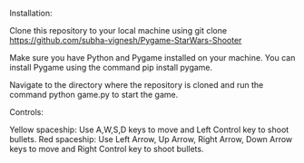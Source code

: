 Installation:

Clone this repository to your local machine using git clone https://github.com/subha-vignesh/Pygame-StarWars-Shooter

Make sure you have Python and Pygame installed on your machine. You can install Pygame using the command pip install pygame.

Navigate to the directory where the repository is cloned and run the command python game.py to start the game.

Controls:

Yellow spaceship: Use A,W,S,D keys to move and Left Control key to shoot bullets.
Red spaceship: Use Left Arrow, Up Arrow, Right Arrow, Down Arrow keys to move and Right Control key to shoot bullets.

